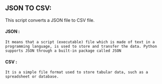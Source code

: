 ## JSON TO CSV:
This script converts a JSON file to CSV file.

#### JSON :
    It means that a script (executable) file which is made of text in a programming language, is used to store and transfer the data. Python supports JSON through a built-in package called JSON

#### CSV :
    It is a simple file format used to store tabular data, such as a spreadsheet or database.
